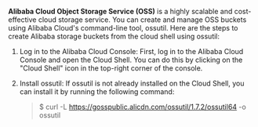 **Alibaba Cloud Object Storage Service (OSS)**
is a highly scalable and cost-effective cloud storage service. You can create and manage OSS buckets using Alibaba Cloud's command-line tool, ossutil. Here are the steps to create Alibaba storage buckets from the cloud shell using ossutil:

1. Log in to the Alibaba Cloud Console: First, log in to the Alibaba Cloud Console and open the Cloud Shell. You can do this by clicking on the "Cloud Shell" icon in the top-right corner of the console.

2. Install ossutil: If ossutil is not already installed on the Cloud Shell, you can install it by running the following command:

   > $ curl -L <https://gosspublic.alicdn.com/ossutil/1.7.2/ossutil64> -o ossutil
